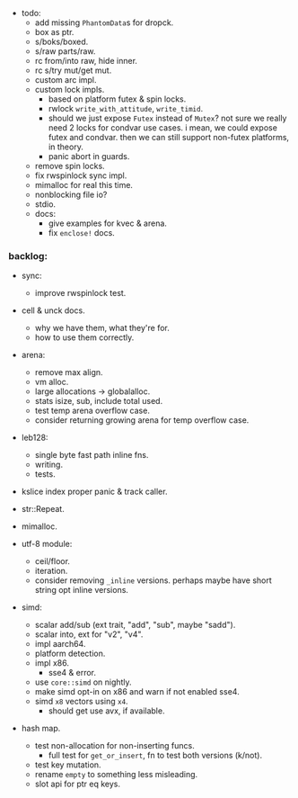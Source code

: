 
- todo:
    - add missing `PhantomData`s for dropck.
    - box as ptr.
    - s/boks/boxed.
    - s/raw parts/raw.
    - rc from/into raw, hide inner.
    - rc s/try mut/get mut.
    - custom arc impl.
    - custom lock impls.
        - based on platform futex & spin locks.
        - rwlock `write_with_attitude`, `write_timid`.
        - should we just expose `Futex` instead of `Mutex`?
          not sure we really need 2 locks for condvar use cases.
          i mean, we could expose futex and condvar. then we can still
          support non-futex platforms, in theory.
        - panic abort in guards.
    - remove spin locks.
    - fix rwspinlock sync impl.
    - mimalloc for real this time.
    - nonblocking file io?
    - stdio.
    - docs:
        - give examples for kvec & arena.
        - fix `enclose!` docs.


### backlog:

- sync:
    - improve rwspinlock test.

- cell & unck docs.
    - why we have them, what they're for.
    - how to use them correctly.

- arena:
    - remove max align.
    - vm alloc.
    - large allocations -> globalalloc.
    - stats isize, sub, include total used.
    - test temp arena overflow case.
    - consider returning growing arena for temp overflow case.

- leb128:
    - single byte fast path inline fns.
    - writing.
    - tests.

- kslice index proper panic & track caller.

- str::Repeat.

- mimalloc.

- utf-8 module:
    - ceil/floor.
    - iteration.
    - consider removing `_inline` versions.
      perhaps maybe have short string opt inline versions.

- simd:
    - scalar add/sub (ext trait, "add", "sub", maybe "sadd").
    - scalar into, ext for "v2", "v4".
    - impl aarch64.
    - platform detection.
    - impl x86.
        - sse4 & error.
    - use `core::simd` on nightly.
    - make simd opt-in on x86 and warn if not enabled sse4.
    - simd `x8` vectors using `x4`.
        - should get use avx, if available.

- hash map.
    - test non-allocation for non-inserting funcs.
        - full test for `get_or_insert`, fn to test both versions (k/not).
    - test key mutation.
    - rename `empty` to something less misleading.
    - slot api for ptr eq keys.


